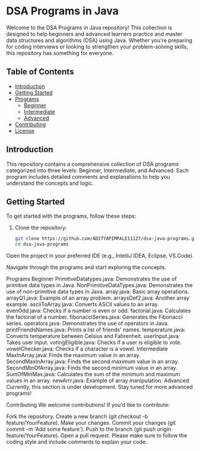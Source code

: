 # DSA Programs in Java

Welcome to the DSA Programs in Java repository! This collection is designed to help beginners and advanced learners practice and master data structures and algorithms (DSA) using Java. Whether you're preparing for coding interviews or looking to strengthen your problem-solving skills, this repository has something for everyone.

## Table of Contents

- [Introduction](#introduction)
- [Getting Started](#getting-started)
- [Programs](#programs)
  - [Beginner](#beginner)
  - [Intermediate](#intermediate)
  - [Advanced](#advanced)
- [Contributing](#contributing)
- [License](#license)

## Introduction

This repository contains a comprehensive collection of DSA programs categorized into three levels: Beginner, Intermediate, and Advanced. Each program includes detailed comments and explanations to help you understand the concepts and logic.

## Getting Started

To get started with the programs, follow these steps:

1. Clone the repository:
   ```bash
   git clone https://github.com/ADITYAPIMPALE11127/dsa-java-programs.git
   cd dsa-java-programs
Open the project in your preferred IDE (e.g., IntelliJ IDEA, Eclipse, VS Code).

Navigate through the programs and start exploring the concepts.

Programs
Beginner
PrimitiveDatatypes.java: Demonstrates the use of primitive data types in Java.
NonPrimitiveDataTypes.java: Demonstrates the use of non-primitive data types in Java.
array.java: Basic array operations.
arrayQ1.java: Example of an array problem.
arraysDef2.java: Another array example.
asciiToArray.java: Converts ASCII values to an array.
evenOdd.java: Checks if a number is even or odd.
factorial.java: Calculates the factorial of a number.
fibonacciSeries.java: Generates the Fibonacci series.
operators.java: Demonstrates the use of operators in Java.
printFriendsNames.java: Prints a list of friends' names.
temperature.java: Converts temperature between Celsius and Fahrenheit.
userInput.java: Takes user input.
votingEligible.java: Checks if a user is eligible to vote.
vowelChecker.java: Checks if a character is a vowel.
Intermediate
MaxInArray.java: Finds the maximum value in an array.
SecondMaxInArray.java: Finds the second maximum value in an array.
SecondMinOfArray.java: Finds the second minimum value in an array.
SumOfMinMax.java: Calculates the sum of the minimum and maximum values in an array.
newArrr.java: Example of array manipulation.
Advanced
Currently, this section is under development. Stay tuned for more advanced programs!

Contributing
We welcome contributions! If you'd like to contribute:

Fork the repository.
Create a new branch (git checkout -b feature/YourFeature).
Make your changes.
Commit your changes (git commit -m 'Add some feature').
Push to the branch (git push origin feature/YourFeature).
Open a pull request.
Please make sure to follow the coding style and include comments to explain your code.
